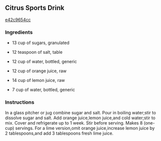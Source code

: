 ## Citrus Sports Drink

[e42c9654cc](http://www.food.com/recipe/citrus-sports-drink-178139)

### Ingredients

 - 13 cup of sugars, granulated

 - 12 teaspoon of salt, table

 - 12 cup of water, bottled, generic

 - 12 cup of orange juice, raw

 - 14 cup of lemon juice, raw

 - 7 cup of water, bottled, generic

### Instructions

In a glass pitcher or jug combine sugar and salt. Pour in boiling water;stir to dissolve sugar and salt. Add orange juice,lemon juice,and cold water;stir to mix. Cover and refrigerate up to 1 week. Stir before serving. Makes 8 (one-cup) servings. For a lime version,omit orange juice,increase lemon juice by 2 tablespoons,and add 3 tablespoons fresh lime juice.